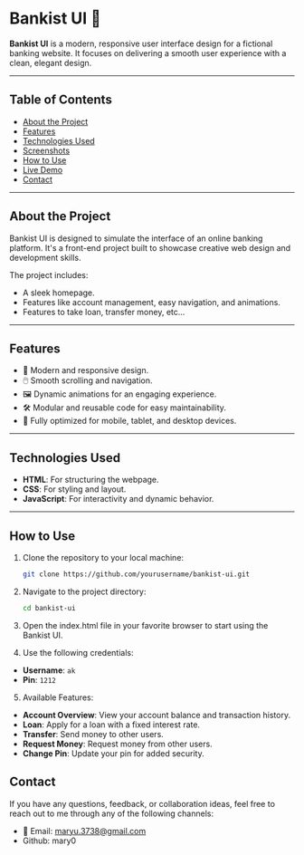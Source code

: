# Bankist UI 🏦

**Bankist UI** is a modern, responsive user interface design for a fictional banking website. It focuses on delivering a smooth user experience with a clean, elegant design.

---

## Table of Contents

- [About the Project](#about-the-project)
- [Features](#features)
- [Technologies Used](#technologies-used)
- [Screenshots](#screenshots)
- [How to Use](#how-to-use)
- [Live Demo](#live-demo)
- [Contact](#contact)

---

## About the Project

Bankist UI is designed to simulate the interface of an online banking platform. It's a front-end project built to showcase creative web design and development skills.

The project includes:

- A sleek homepage.
- Features like account management, easy navigation, and animations.
- Features to take loan, transfer money, etc...

---

## Features

- 🌟 Modern and responsive design.
- 🖱️ Smooth scrolling and navigation.
- 🖼️ Dynamic animations for an engaging experience.
- 🛠️ Modular and reusable code for easy maintainability.
- 📱 Fully optimized for mobile, tablet, and desktop devices.

---

## Technologies Used

- **HTML**: For structuring the webpage.
- **CSS**: For styling and layout.
- **JavaScript**: For interactivity and dynamic behavior.

---

## How to Use

1. Clone the repository to your local machine:
   ```bash
   git clone https://github.com/yourusername/bankist-ui.git
   ```
2. Navigate to the project directory:
   ```bash
   cd bankist-ui
   ```
3. Open the index.html file in your favorite browser to start using the Bankist UI.

4. Use the following credentials:

- **Username**: `ak`
- **Pin**: `1212`

5. Available Features:

- **Account Overview**: View your account balance and transaction history.
- **Loan**: Apply for a loan with a fixed interest rate.
- **Transfer**: Send money to other users.
- **Request Money**: Request money from other users.
- **Change Pin**: Update your pin for added security.

## Contact

If you have any questions, feedback, or collaboration ideas, feel free to reach out to me through any of the following channels:

- 📧 Email: maryu.3738@gmail.com
- Github: mary0
